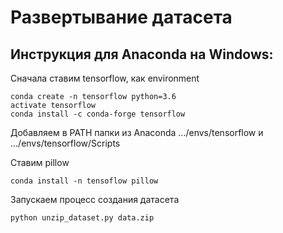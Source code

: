 # Развертывание датасета

## Инструкция для Anaconda на Windows:

Сначала ставим tensorflow, как environment

```
conda create -n tensorflow python=3.6
activate tensorflow
conda install -c conda-forge tensorflow
```

Добавляем в PATH папки из Anaconda .../envs/tensorflow и .../envs/tensorflow/Scripts

Ставим pillow

```
conda install -n tensoflow pillow
```

Запускаем процесс создания датасета
```
python unzip_dataset.py data.zip
```

